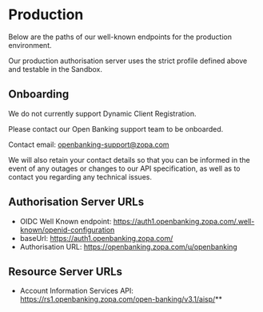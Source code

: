 # Production

Below are the paths of our well-known endpoints for the production environment.

Our production authorisation server uses the strict profile defined above and testable in the Sandbox.

## Onboarding
We do not currently support Dynamic Client Registration.

Please contact our Open Banking support team to be onboarded.

Contact email: openbanking-support@zopa.com

We will also retain your contact details so that you can be informed in the event of any outages or changes to our API specification, as well as to contact you regarding any technical issues.

## Authorisation Server URLs
- OIDC Well Known endpoint: https://auth1.openbanking.zopa.com/.well-known/openid-configuration
- baseUrl: https://auth1.openbanking.zopa.com/
- Authorisation URL: https://openbanking.zopa.com/u/openbanking

## Resource Server URLs
- Account Information Services API: https://rs1.openbanking.zopa.com/open-banking/v3.1/aisp/**
